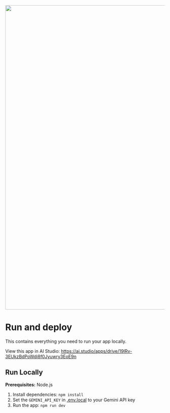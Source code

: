 <div align="center">
<img width="1919" height="962" alt="Screenshot from 2025-09-07 16-49-11" src="https://github.com/user-attachments/assets/aa48ad6c-946c-437f-bf5d-917b26a9e670" />
</div>

# Run and deploy 

This contains everything you need to run your app locally.

View this app in AI Studio: https://ai.studio/apps/drive/19lRv-3EUkzBdPoWdi8f0Jyuwry3EoE9n

## Run Locally

**Prerequisites:**  Node.js


1. Install dependencies:
   `npm install`
2. Set the `GEMINI_API_KEY` in [.env.local](.env.local) to your Gemini API key
3. Run the app:
   `npm run dev`
